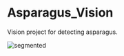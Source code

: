 # Asparagus_Vision
Vision project for detecting asparagus.



![segmented](https://github.com/Gimpely/Asparagus_Vision/assets/22889949/3e1c4848-bc1e-4071-8fd9-5fed66d6f0fd)


